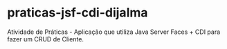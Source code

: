 # praticas-jsf-cdi-dijalma
Atividade de Práticas - Aplicação que utiliza Java Server Faces + CDI para fazer um CRUD de Cliente.
